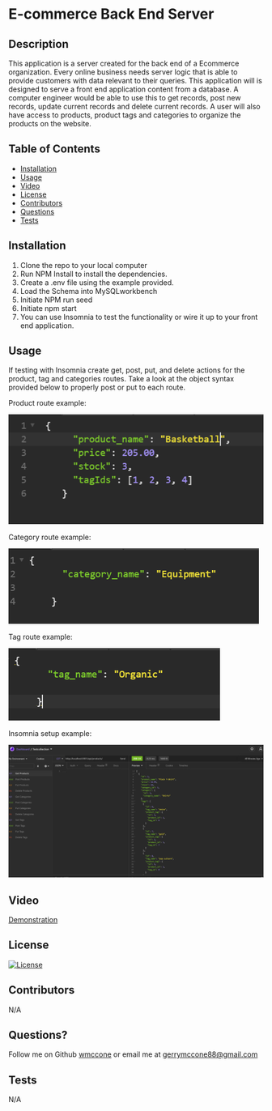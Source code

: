 # E-commerce Back End Server

  ## Description

  This application is a server created for the back end of a Ecommerce organization. Every online business needs server logic that is able to provide customers with data relevant to their queries. This application will is designed to serve a front end application content from a database. A computer engineer would be able to use this to get records, post new records, update current records and delete current records. A user will also have access to products, product tags and categories to organize the products on the website. 

  ## Table of Contents

  * [Installation](#installation)
  * [Usage](#usage)
  * [Video](#video)
  * [License](#license)
  * [Contributors](#contributors)
  * [Questions](#questions?)
  * [Tests](#tests)

  ## Installation

  1) Clone the repo to your local computer 
  2) Run NPM Install to install the dependencies. 
  3) Create a .env file using the example provided.
  4) Load the Schema into MySQLworkbench 
  5) Initiate NPM run seed 
  6) Initiate npm start
  7) You can use Insomnia to test the functionality or wire it up to your front end application.

  ## Usage

  If testing with Insomnia create get, post, put, and delete actions for the product, tag and categories routes. Take a look at the object syntax provided below to properly post or put to each route.

  Product route example:

  ![productExample](./Demo/productObject.PNG)

  Category route example:

  ![categoryExample](./Demo/categoryObject.PNG)

  Tag route example:

  ![tagExample](./Demo/tagObject.PNG)

  Insomnia setup example:

  ![insomniademo](./Demo/insomniaExample.PNG)

  ## Video
  [Demonstration](https://www.youtube.com/watch?v=ohY3OBVKEtA)


  ## License

  [![License](https://img.shields.io/badge/License-MIT-yellow.svg)](https://opensource.org/licenses/MIT)

  ## Contributors

  N/A

  ## Questions?
  Follow me on Github
  [wmccone](https://github.com/wmccone) 
  or 
  email me at gerrymccone88@gmail.com

  ## Tests

  N/A

